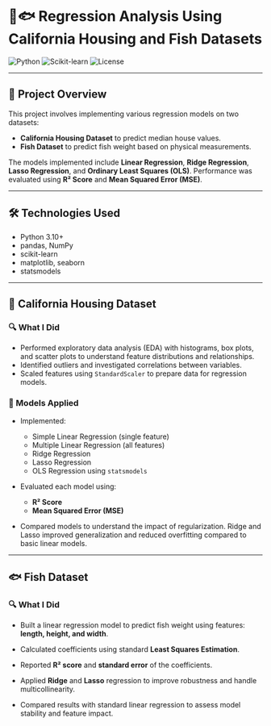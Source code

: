 # 🏡🐟 Regression Analysis Using California Housing and Fish Datasets

![Python](https://img.shields.io/badge/Python-3.10-blue?logo=python)
![Scikit-learn](https://img.shields.io/badge/Scikit--learn-Regression-orange?logo=scikit-learn)
![License](https://img.shields.io/badge/License-MIT-green)

---

## 📘 Project Overview

This project involves implementing various regression models on two datasets:

- **California Housing Dataset** to predict median house values.
- **Fish Dataset** to predict fish weight based on physical measurements.

The models implemented include **Linear Regression**, **Ridge Regression**, **Lasso Regression**, and **Ordinary Least Squares (OLS)**. Performance was evaluated using **R² Score** and **Mean Squared Error (MSE)**.

---

## 🛠️ Technologies Used

- Python 3.10+
- pandas, NumPy
- scikit-learn
- matplotlib, seaborn
- statsmodels

---

## 🏡 California Housing Dataset

### 🔍 What I Did

- Performed exploratory data analysis (EDA) with histograms, box plots, and scatter plots to understand feature distributions and relationships.
- Identified outliers and investigated correlations between variables.
- Scaled features using `StandardScaler` to prepare data for regression models.

### 🤖 Models Applied

- Implemented:
  - Simple Linear Regression (single feature)
  - Multiple Linear Regression (all features)
  - Ridge Regression
  - Lasso Regression
  - OLS Regression using `statsmodels`

- Evaluated each model using:
  - **R² Score**
  - **Mean Squared Error (MSE)**

- Compared models to understand the impact of regularization. Ridge and Lasso improved generalization and reduced overfitting compared to basic linear models.

---

## 🐟 Fish Dataset

### 🔍 What I Did

- Built a linear regression model to predict fish weight using features: **length, height, and width**.
- Calculated coefficients using standard **Least Squares Estimation**.
- Reported **R² score** and **standard error** of the coefficients.

- Applied **Ridge** and **Lasso** regression to improve robustness and handle multicollinearity.
- Compared results with standard linear regression to assess model stability and feature impact.


